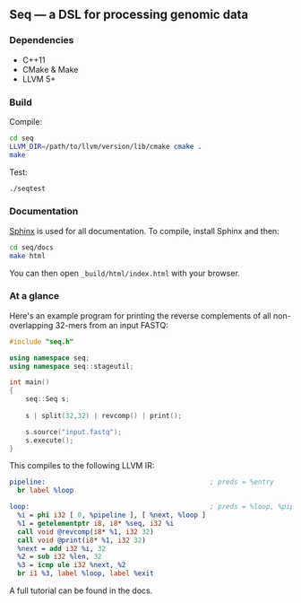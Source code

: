 ## Seq — a DSL for processing genomic data

### Dependencies

- C++11
- CMake & Make
- LLVM 5+

### Build

Compile:

```bash
cd seq
LLVM_DIR=/path/to/llvm/version/lib/cmake cmake .
make
```

Test:

```bash
./seqtest
```

### Documentation

[Sphinx](http://www.sphinx-doc.org) is used for all documentation. To compile, install Sphinx and then:

```bash
cd seq/docs
make html
```

You can then open `_build/html/index.html` with your browser.

### At a glance

Here's an example program for printing the reverse complements of all non-overlapping 32-mers from an input FASTQ:

```cpp
#include "seq.h"

using namespace seq;
using namespace seq::stageutil;

int main()
{
    seq::Seq s;
    
    s | split(32,32) | revcomp() | print();

    s.source("input.fastq");
    s.execute();
}
```

This compiles to the following LLVM IR:

```llvm
pipeline:                                         ; preds = %entry
  br label %loop

loop:                                             ; preds = %loop, %pipeline
  %i = phi i32 [ 0, %pipeline ], [ %next, %loop ]
  %1 = getelementptr i8, i8* %seq, i32 %i
  call void @revcomp(i8* %1, i32 32)
  call void @print(i8* %1, i32 32)
  %next = add i32 %i, 32
  %2 = sub i32 %len, 32
  %3 = icmp ule i32 %next, %2
  br i1 %3, label %loop, label %exit
```

A full tutorial can be found in the docs. 
